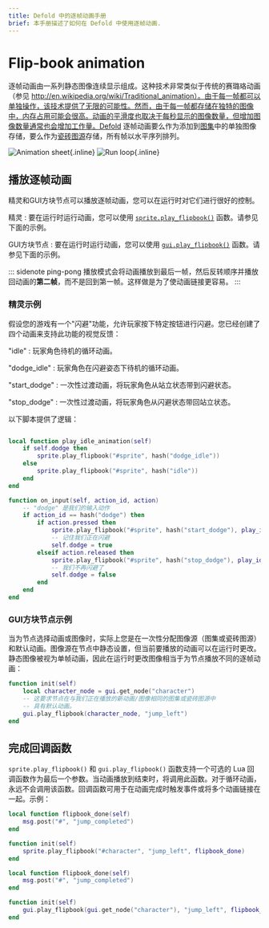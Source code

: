 ```yaml
---
title: Defold 中的逐帧动画手册
brief: 本手册描述了如何在 Defold 中使用逐帧动画.
---
```


# Flip-book animation

逐帧动画由一系列静态图像连续显示组成。这种技术非常类似于传统的赛璐珞动画（参见 http://en.wikipedia.org/wiki/Traditional_animation）。由于每一帧都可以单独操作，该技术提供了无限的可能性。然而，由于每一帧都存储在独特的图像中，内存占用可能会很高。动画的平滑度也取决于每秒显示的图像数量，但增加图像数量通常也会增加工作量。Defold 逐帧动画要么作为添加到[图集](/manuals/atlas)中的单独图像存储，要么作为[瓷砖图源](/manuals/tilesource)存储，所有帧以水平序列排列。

  ![Animation sheet](images/animation/animsheet.png){.inline}
  ![Run loop](images/animation/runloop.gif){.inline}

## 播放逐帧动画

精灵和GUI方块节点可以播放逐帧动画，您可以在运行时对它们进行很好的控制。

精灵
: 要在运行时运行动画，您可以使用 [`sprite.play_flipbook()`](/ref/sprite/?q=play_flipbook#sprite.play_flipbook:url-id-[complete_function]-[play_properties]) 函数。请参见下面的示例。

GUI方块节点
: 要在运行时运行动画，您可以使用 [`gui.play_flipbook()`](/ref/gui/?q=play_flipbook#gui.play_flipbook:node-animation-[complete_function]-[play_properties]) 函数。请参见下面的示例。

::: sidenote
ping-pong 播放模式会将动画播放到最后一帧，然后反转顺序并播放回动画的**第二帧**，而不是回到第一帧。这样做是为了使动画链接更容易。
:::

### 精灵示例

假设您的游戏有一个"闪避"功能，允许玩家按下特定按钮进行闪避。您已经创建了四个动画来支持此功能的视觉反馈：

"idle"
: 玩家角色待机的循环动画。

"dodge_idle"
: 玩家角色在闪避姿态下待机的循环动画。

"start_dodge"
: 一次性过渡动画，将玩家角色从站立状态带到闪避状态。

"stop_dodge"
: 一次性过渡动画，将玩家角色从闪避状态带回站立状态。

以下脚本提供了逻辑：

```lua

local function play_idle_animation(self)
    if self.dodge then
        sprite.play_flipbook("#sprite", hash("dodge_idle"))
    else
        sprite.play_flipbook("#sprite", hash("idle"))
    end
end

function on_input(self, action_id, action)
    -- "dodge" 是我们的输入动作
    if action_id == hash("dodge") then
        if action.pressed then
            sprite.play_flipbook("#sprite", hash("start_dodge"), play_idle_animation)
            -- 记住我们正在闪避
            self.dodge = true
        elseif action.released then
            sprite.play_flipbook("#sprite", hash("stop_dodge"), play_idle_animation)
            -- 我们不再闪避了
            self.dodge = false
        end
    end
end
```

### GUI方块节点示例

当为节点选择动画或图像时，实际上您是在一次性分配图像源（图集或瓷砖图源）和默认动画。图像源在节点中静态设置，但当前要播放的动画可以在运行时更改。静态图像被视为单帧动画，因此在运行时更改图像相当于为节点播放不同的逐帧动画：

```lua
function init(self)
    local character_node = gui.get_node("character")
    -- 这要求节点在与我们正在播放的新动画/图像相同的图集或瓷砖图源中
    -- 具有默认动画。
    gui.play_flipbook(character_node, "jump_left")
end
```


## 完成回调函数

`sprite.play_flipbook()` 和 `gui.play_flipbook()` 函数支持一个可选的 Lua 回调函数作为最后一个参数。当动画播放到结束时，将调用此函数。对于循环动画，永远不会调用该函数。回调函数可用于在动画完成时触发事件或将多个动画链接在一起。示例：

```lua
local function flipbook_done(self)
    msg.post("#", "jump_completed")
end

function init(self)
    sprite.play_flipbook("#character", "jump_left", flipbook_done)
end
```

```lua
local function flipbook_done(self)
    msg.post("#", "jump_completed")
end

function init(self)
    gui.play_flipbook(gui.get_node("character"), "jump_left", flipbook_done)
end
```
